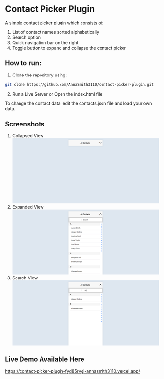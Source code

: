 # Contact Picker Plugin
A simple contact picker plugin which consists of: 
1) List of contact names sorted alphabetically 
2) Search option
3) Quick navigation bar on the right
4) Toggle button to expand and collapse the contact picker

## How to run: 
1. Clone the repository using:  
```bash
git clone https://github.com/AnnaSmith3110/contact-picker-plugin.git
```
2. Run a Live Server or Open the index.html file

To change the contact data, edit the contacts.json file and load your own data.

## Screenshots 
1. Collapsed View ![Collapsed View](screenshots/collapsedView.PNG "Collapsed View")
2. Expanded View ![Expanded View](screenshots/expandedView.PNG "Expanded View")
3. Search View ![Search View](screenshots/searchView.PNG "Search View")

## Live Demo Available Here 
https://contact-picker-plugin-fyd85rvgi-annasmith3110.vercel.app/ 
